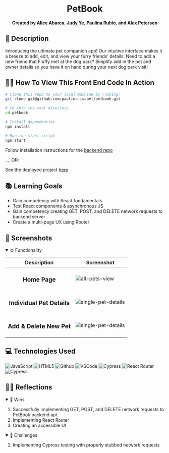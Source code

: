 <div align="center">

# PetBook 
**Created by [Alice Abarca](https://github.com/aliceabarca)**,
**[Judy Ye](https://github.com/judy0ye)**, **[Paulina Rubio](https://github.com/paulina-isabel)**, **and [Alex Peterson](https://www.linkedin.com/in/alexandra-peterson-245b65145/)**

</div>

## 📝 Description
Introducing the ultimate pet companion app! Our intuitive interface makes it a breeze to add, edit, and view your furry friends' details. Need to add a new friend that Fluffy met at the dog park? Simplify add in the pet and owner details so you have it on hand during your next dog park visit!

## 🧑‍💻 How To View This Front End Code In Action

```bash
# Clone this repo to your local machine by running:
git clone git@github.com:paulina-isabel/petbook.git

# Cd into the root directory 
cd petbook

# Install dependencies 
npm install

# Run the start script
npm start
```

Follow installation instructions for the [backend repo](https://github.com/aliceabarca/petbook-be)

.....OR:

See the deployed project [here](https://petbook-flame.vercel.app/)


## 📚 Learning Goals

- Gain competency with React fundamentals
- Test React components & asynchronous JS
- Gain competency creating GET, POST, and DELETE network requests to backend server 
- Create a multi-page UX using Router

## 📸 Screenshots
<details open>
  <summary> ⚙️ Functionality </summary>
  
  | Description | Screenshot |
  |------------ | -----------|
  | <h3 align="center">Home Page | ![all-pets-view](https://github.com/aliceabarca/petbook-be/assets/104571445/c4e4da38-d5ea-4e0a-8352-823ecc40d24f)
  | <h3 align="center">Individual Pet Details | ![single-pet-details](https://github.com/aliceabarca/petbook-be/assets/104571445/d6be5802-0530-475b-aa42-7e852a45dcf9)
   | <h3 align="center">Add & Delete New Pet | ![single-pet-details](https://github.com/aliceabarca/petbook-be/assets/104571445/ce65bad5-c577-4255-8f93-709848801054)

  

</details>

## 💻 Technologies Used
  
![JavaScript](https://img.shields.io/badge/-JavaScript-05122A?style=flat&logo=javascript) 
![HTML5](https://img.shields.io/badge/-HTML5-05122A?style=flat&logo=html5)
![Github](https://img.shields.io/badge/-GitHub-05122A?style=flat&logo=github)
![VSCode](https://img.shields.io/badge/-VS_Code-05122A?style=flat&logo=visualstudio)
![Cypress](https://img.shields.io/badge/-Cypress-05122A?style=flat&logo=cypress)
![React Router](https://img.shields.io/badge/-React_Router-05122A?style=flat&logo=reactrouter)
![Cypress](https://img.shields.io/badge/-Express.js-05122A?style=flat&logo=expressjs)


## 🧘‍♂️ Reflections
<details open>
  <summary> 🎉 Wins </summary>

  1. Successfully implementing GET, POST, and DELETE network requests to PetBook backend api.
  2. Implementing React Router
  3. Creating an accessible UI

</details>
<details open>
  <summary> 🤔 Challenges </summary>
  
  1. Implementing Cypress testing with properly stubbed network requests
